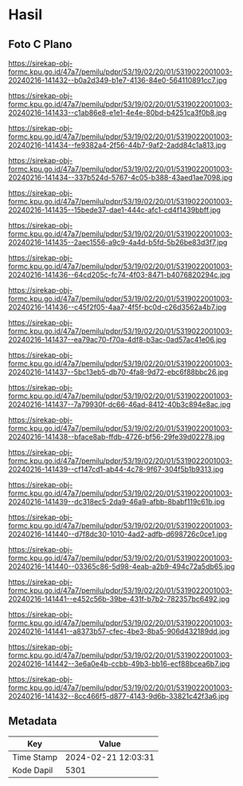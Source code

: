 # Hasil

## Foto C Plano

https://sirekap-obj-formc.kpu.go.id/47a7/pemilu/pdpr/53/19/02/20/01/5319022001003-20240216-141432--b0a2d349-b1e7-4136-84e0-564110891cc7.jpg

https://sirekap-obj-formc.kpu.go.id/47a7/pemilu/pdpr/53/19/02/20/01/5319022001003-20240216-141433--c1ab86e8-e1e1-4e4e-80bd-b4251ca3f0b8.jpg

https://sirekap-obj-formc.kpu.go.id/47a7/pemilu/pdpr/53/19/02/20/01/5319022001003-20240216-141434--fe9382a4-2f56-44b7-9af2-2add84c1a813.jpg

https://sirekap-obj-formc.kpu.go.id/47a7/pemilu/pdpr/53/19/02/20/01/5319022001003-20240216-141434--337b524d-5767-4c05-b388-43aed1ae7098.jpg

https://sirekap-obj-formc.kpu.go.id/47a7/pemilu/pdpr/53/19/02/20/01/5319022001003-20240216-141435--15bede37-dae1-444c-afc1-cd4f1439bbff.jpg

https://sirekap-obj-formc.kpu.go.id/47a7/pemilu/pdpr/53/19/02/20/01/5319022001003-20240216-141435--2aec1556-a9c9-4a4d-b5fd-5b26be83d3f7.jpg

https://sirekap-obj-formc.kpu.go.id/47a7/pemilu/pdpr/53/19/02/20/01/5319022001003-20240216-141436--64cd205c-fc74-4f03-8471-b4076820294c.jpg

https://sirekap-obj-formc.kpu.go.id/47a7/pemilu/pdpr/53/19/02/20/01/5319022001003-20240216-141436--c45f2f05-4aa7-4f5f-bc0d-c26d3562a4b7.jpg

https://sirekap-obj-formc.kpu.go.id/47a7/pemilu/pdpr/53/19/02/20/01/5319022001003-20240216-141437--ea79ac70-f70a-4df8-b3ac-0ad57ac41e06.jpg

https://sirekap-obj-formc.kpu.go.id/47a7/pemilu/pdpr/53/19/02/20/01/5319022001003-20240216-141437--5bc13eb5-db70-4fa8-9d72-ebc6f88bbc26.jpg

https://sirekap-obj-formc.kpu.go.id/47a7/pemilu/pdpr/53/19/02/20/01/5319022001003-20240216-141437--7a79930f-dc66-46ad-8412-40b3c894e8ac.jpg

https://sirekap-obj-formc.kpu.go.id/47a7/pemilu/pdpr/53/19/02/20/01/5319022001003-20240216-141438--bface8ab-ffdb-4726-bf56-29fe39d02278.jpg

https://sirekap-obj-formc.kpu.go.id/47a7/pemilu/pdpr/53/19/02/20/01/5319022001003-20240216-141439--cf147cd1-ab44-4c78-9f67-304f5b1b9313.jpg

https://sirekap-obj-formc.kpu.go.id/47a7/pemilu/pdpr/53/19/02/20/01/5319022001003-20240216-141439--dc318ec5-2da9-46a9-afbb-8babf119c61b.jpg

https://sirekap-obj-formc.kpu.go.id/47a7/pemilu/pdpr/53/19/02/20/01/5319022001003-20240216-141440--d7f8dc30-1010-4ad2-adfb-d698726c0ce1.jpg

https://sirekap-obj-formc.kpu.go.id/47a7/pemilu/pdpr/53/19/02/20/01/5319022001003-20240216-141440--03365c86-5d98-4eab-a2b9-494c72a5db65.jpg

https://sirekap-obj-formc.kpu.go.id/47a7/pemilu/pdpr/53/19/02/20/01/5319022001003-20240216-141441--e452c56b-39be-431f-b7b2-782357bc6492.jpg

https://sirekap-obj-formc.kpu.go.id/47a7/pemilu/pdpr/53/19/02/20/01/5319022001003-20240216-141441--a8373b57-cfec-4be3-8ba5-906d432189dd.jpg

https://sirekap-obj-formc.kpu.go.id/47a7/pemilu/pdpr/53/19/02/20/01/5319022001003-20240216-141442--3e6a0e4b-ccbb-49b3-bb16-ecf88bcea6b7.jpg

https://sirekap-obj-formc.kpu.go.id/47a7/pemilu/pdpr/53/19/02/20/01/5319022001003-20240216-141432--8cc466f5-d877-4143-9d6b-33821c42f3a6.jpg


## Metadata

| Key        | Value               |
| ---------- | ------------------- |
| Time Stamp | 2024-02-21 12:03:31 |
| Kode Dapil | 5301                |



